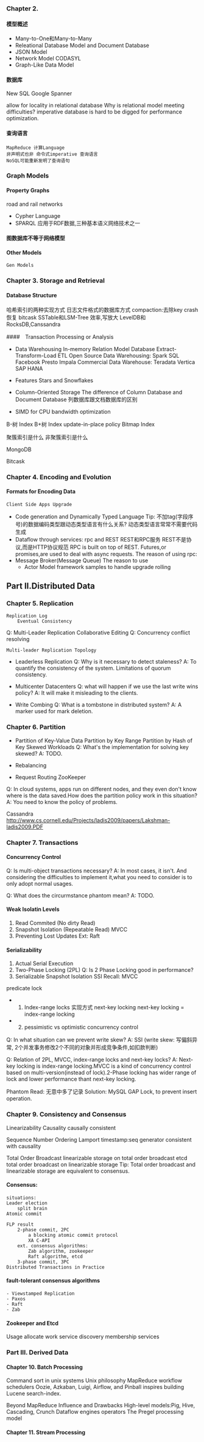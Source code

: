 
### Chapter 2.
#### 模型概述
- Many-to-One和Many-to-Many
- Releational Database Model and Document Database
- JSON Model
- Network Model
	CODASYL
- Graph-Like Data Model

#### 数据库
New SQL
Google Spanner

allow for locality in relational database
Why is relational model meeting difficulties?
	imperative database is hard to be digged for performance optimization.

#### 查询语言
	MapReduce 计算Language
	非声明式也非 命令式imperative 查询语言
	NoSQL可能重新发明了查询语句

### Graph Models
#### Property Graphs
road and rail networks

- Cypher Language
- SPARQL
    应用于RDF数据,三种基本语义网络技术之一

#### 图数据库不等于网络模型

#### Other Models
	Gen Models


### Chapter 3. Storage and Retrieval
#### Database Structure
哈希索引的两种实现方式
日志文件格式的数据库方式
	compaction:去除key
    	crash恢复 bitcask
	SSTable和LSM-Tree
    	效率,写放大
	LevelDB和RocksDB,Canssandra

####　Transaction Processing or Analysis
-   Data Warehousing
    In-memory Relation Model Database
    Extract-Transform-Load ETL
    Open Source Data Warehousing:
        Spark SQL
        Facebook Presto
        Impala
    Commercial Data Warehouse:
        Teradata
        Vertica
        SAP HANA
-   Features
        Stars and Snowflakes
-   Column-Oriented Storage
    The difference of Column Database and Document Database
        列数据库跟文档数据库的区别

-   SIMD for CPU bandwidth optimization

B-树 Index
B+树 Index
    update-in-place policy
Bitmap Index

聚簇索引是什么
非聚簇索引是什么

MongoDB

Bitcask
### Chapter 4. Encoding and Evolution
#### Formats for Encoding Data
    Client Side Apps Upgrade

- Code generation and Dynamically Typed Language
    Tip: 不加tag(字段序号)的数据编码类型跟动态类型语言有什么关系?
    动态类型语言常常不需要代码生成
- Dataflow through services: rpc and REST
    REST和RPC服务
    REST不是协议,而是HTTP协议规范
    RPC is built on top of REST.
    Futures,or promises,are used to deal with async requests.
    The reason of using rpc:
- Message Broker(Message Queue)
    The reason to use
  - Actor Model framework samples to handle upgrade rolling

## Part II.Distributed Data
### Chapter 5. Replication
    Replication Log
        Eventual Consistency
    
Q: Multi-Leader Replication
    Collaborative Editing
Q: Concurrency conflict resolving

    Multi-leader Replication Topology

- Leaderless Replication
Q: Why is it necessary to detect staleness?
A: To quantify the consistency of the system.
    Limitations of quorum consistency.

- Multicenter Datacenters
Q: what will happen if we use the last write wins policy?
A: It will make it misleading to the clients.

- Write Combing
Q: What is a tombstone in distributed system?
A: A marker used for mark deletion.

### Chapter 6. Partition
- Partition of Key-Value Data
    Partition by Key Range
    Partition by Hash of Key
    Skewed Workloads
Q: What's the implementation for solving key skewed?
A: TODO.

- Rebalancing

- Request Routing
    ZooKeeper

Q: In cloud systems, apps run on different nodes, and they even don't know where is the data saved.How does the partition policy work in this situation?
A: You need to know the policy of problems.

Cassandra
    http://www.cs.cornell.edu/Projects/ladis2009/papers/Lakshman-ladis2009.PDF

### Chapter 7. Transactions
#### Concurrency Control
Q: Is multi-object transactions necessary?
A: In most cases, it isn't. And considering the difficulties to implement it,what you need to consider is to only adopt normal usages.

Q: What does the circurmstance phantom mean?
A: TODO.

#### Weak Isolatin Levels
1. Read Commited (No dirty Read)
2. Snapshot Isolation (Repeatable Read)
    MVCC
3. Preventing Lost Updates
Ext:
    Raft

#### Serializability
1. Actual Serial Execution
2. Two-Phase Locking (2PL)
Q: Is 2 Phase Locking good in performance?
3. Serializable Snapshot Isolation
    SSI
Recall: MVCC

predicate lock
- 1. Index-range locks
实现方式
    next-key locking
    next-key locking = index-range locking
- 2. pessimistic vs optimistic concurrency control


Q: In what situation can we prevent write skew?
A: SSI
(write skew: 写偏斜异常, 2个并发事务修改2个不同的对象并形成竞争条件,如扣款判断)

Q: Relation of 2PL, MVCC, index-range locks and next-key locks?
A: Next-key locking is index-range locking.MVCC is a kind of concurrency control based on multi-version(instead of lock).2-Phase locking has wider range of lock and lower performance thant next-key locking.

Phantom Read: 无意中多了记录
Solution: MySQL GAP Lock, to prevent insert operation.

### Chapter 9. Consistency and Consensus
Linearizability
    Causality
    causally consistent

Sequence Number Ordering
    Lamport timestamp:seq generator consistent with causality

Total Order Broadcast
    linearizable storage on total order broadcast
        etcd
    total order broadcast on linearizable storage
    Tip: 
    Total order broadcast and linearizable storage are equivalent to consensus.

#### Consensus:
    situations:
    Leader election
        split brain
    Atomic commit

    FLP result
        2-phase commit, 2PC
            a blocking atomic commit protocol
            XA C-API
        ext. consensus algorithms:
            Zab algorithm, zookeeper
            Raft algorithm, etcd
        3-phase commit, 3PC
    Distributed Transactions in Practice

#### fault-tolerant consensus algorithms
    - Viewstamped Replication
    - Paxos
    - Raft
    - Zab

#### Zookeeper and Etcd
Usage
    allocate work
    service discovery
    membership services

### Part III. Derived Data
#### Chapter 10. Batch Processing
Command sort in unix systems
    Unix philosophy
MapReduce
    workflow schedulers
        Oozie, Azkaban, Luigi, Airflow, and Pinball
    inspires building Lucene search-index.

Beyond MapReduce
    Influence and Drawbacks
        High-level models:Pig, Hive, Cascading, Crunch
    Dataflow engines
        operators
    The Pregel processing model
        
#### Chapter 11. Stream Processing
